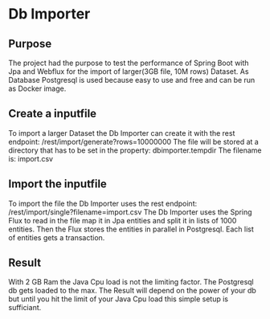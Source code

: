 # Db Importer

## Purpose
The project had the purpose to test the performance of Spring Boot with Jpa and Webflux for the import of larger(3GB file, 10M rows) Dataset. As Database Postgresql is used because easy to use and free and can be run as Docker image.

## Create a inputfile
To import a larger Dataset the Db Importer can create it with the rest endpoint: /rest/import/generate?rows=10000000
The file will be stored at a directory that has to be set in the property: dbimporter.tempdir
The filename is: import.csv


## Import the inputfile
To import the file the Db Importer uses the rest endpoint: /rest/import/single?filename=import.csv
The Db Importer uses the Spring Flux to read in the file map it in Jpa entities and split it in lists of 1000 entities. Then the Flux stores the entities in parallel in Postgresql. Each list of entities gets a transaction.

## Result
With 2 GB Ram the Java Cpu load is not the limiting factor. The Postgresql db gets loaded to the max. The Result will depend on the power of your db but until you hit the limit of your Java Cpu load this simple setup is sufficiant. 